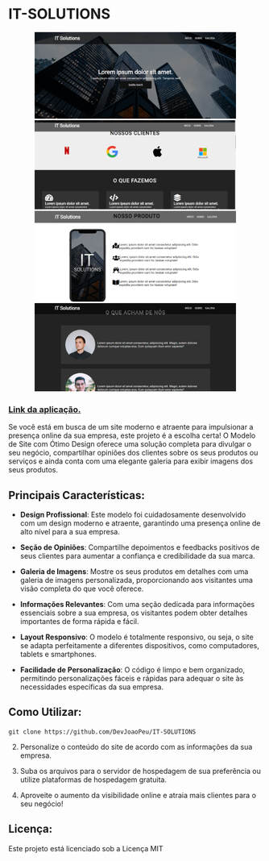 # IT-SOLUTIONS

<p align="center">
  <img src="https://raw.githubusercontent.com/DevJoaoPeu/IT-SOLUTIONS/master/src/assets/Captura%20de%20Tela%20(40).png" width="400" height="auto" alt="Descrição da imagem 1">
  <img src="https://raw.githubusercontent.com/DevJoaoPeu/IT-SOLUTIONS/master/src/assets/Captura%20de%20Tela%20(41).png" width="400" height="auto" alt="Descrição da imagem 2">
   <img src="https://raw.githubusercontent.com/DevJoaoPeu/IT-SOLUTIONS/master/src/assets/Captura%20de%20Tela%20(42).png" width="400" height="auto" alt="Descrição da imagem 2">
  <img src="https://raw.githubusercontent.com/DevJoaoPeu/IT-SOLUTIONS/master/src/assets/Captura%20de%20Tela%20(43).png" width="400" height="auto" alt="Descrição da imagem 2">
</p>

<h3><a href="https://64bf55d0fbb98c22159ca51c--snazzy-pithivier-804b03.netlify.app/">Link da aplicação.</a></h3>

Se você está em busca de um site moderno e atraente para impulsionar a presença online da sua empresa, este projeto é a escolha certa! O Modelo de Site com Ótimo Design oferece uma solução completa para divulgar o seu negócio, compartilhar opiniões dos clientes sobre os seus produtos ou serviços e ainda conta com uma elegante galeria para exibir imagens dos seus produtos.

## Principais Características:

- **Design Profissional**: Este modelo foi cuidadosamente desenvolvido com um design moderno e atraente, garantindo uma presença online de alto nível para a sua empresa.

- **Seção de Opiniões**: Compartilhe depoimentos e feedbacks positivos de seus clientes para aumentar a confiança e credibilidade da sua marca.

- **Galeria de Imagens**: Mostre os seus produtos em detalhes com uma galeria de imagens personalizada, proporcionando aos visitantes uma visão completa do que você oferece.

- **Informações Relevantes**: Com uma seção dedicada para informações essenciais sobre a sua empresa, os visitantes podem obter detalhes importantes de forma rápida e fácil.

- **Layout Responsivo**: O modelo é totalmente responsivo, ou seja, o site se adapta perfeitamente a diferentes dispositivos, como computadores, tablets e smartphones.

- **Facilidade de Personalização**: O código é limpo e bem organizado, permitindo personalizações fáceis e rápidas para adequar o site às necessidades específicas da sua empresa.

## Como Utilizar:
```
git clone https://github.com/DevJoaoPeu/IT-SOLUTIONS
````

2. Personalize o conteúdo do site de acordo com as informações da sua empresa.

3. Suba os arquivos para o servidor de hospedagem de sua preferência ou utilize plataformas de hospedagem gratuita.

4. Aproveite o aumento da visibilidade online e atraia mais clientes para o seu negócio!


## Licença:

Este projeto está licenciado sob a Licença MIT
